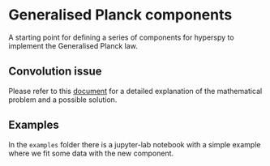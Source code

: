 # Generalised Planck components

A starting point for defining a series of components for hyperspy to implement the Generalised Planck law.

## Convolution issue

Please refer to this [document](./doc/240718_analytical_convolution.pdf) for a detailed explanation of the mathematical problem and a possible solution.

## Examples

In the `examples` folder there is a jupyter-lab notebook with a simple example where we fit some data with the new component.
